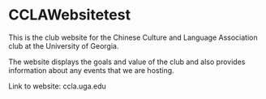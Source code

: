 # CCLAWebsitetest


This is the club website for the Chinese Culture and Language Association club at the University of Georgia. 

The website displays the goals and value of the club and also provides information about any events that we are hosting. 

Link to website: ccla.uga.edu